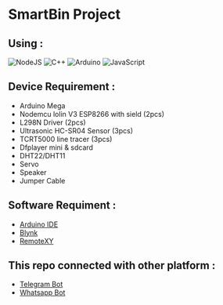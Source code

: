 # SmartBin Project 

## Using :
![NodeJS](https://img.shields.io/badge/node.js-6DA55F?style=for-the-badge&logo=node.js&logoColor=white) ![C++](https://img.shields.io/badge/c++-%2300599C.svg?style=for-the-badge&logo=c%2B%2B&logoColor=white) ![Arduino](https://img.shields.io/badge/-Arduino-00979D?style=for-the-badge&logo=Arduino&logoColor=white) ![JavaScript](https://img.shields.io/badge/javascript-%23323330.svg?style=for-the-badge&logo=javascript&logoColor=%23F7DF1E)

## Device Requirement :
- Arduino Mega 
- Nodemcu lolin V3 ESP8266 with sield (2pcs)
- L298N Driver (2pcs)
- Ultrasonic HC-SR04 Sensor (3pcs)
- TCRT5000 line tracer (3pcs)
- Dfplayer mini & sdcard
- DHT22/DHT11
- Servo
- Speaker
- Jumper Cable

## Software Requiment :
- [Arduino IDE](https://www.arduino.cc/en/software/)
- [Blynk](https://blynk.cloud/)
- [RemoteXY](https://remotexy.com/en)

## This repo connected with other platform :
- [Telegram Bot](https://github.com/Stalker-moment/TeleBot-bin)
- [Whatsapp Bot](https://github.com/Stalker-moment/Whatsapp-Bin)
